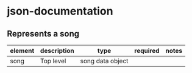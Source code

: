 # json-documentation

## Represents a song

| element | description | type            | required | notes |
|---------|-------------|-----------------|----------|-------|
|song     |Top level    |song data object |          |       |
